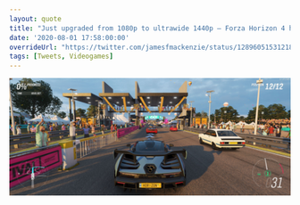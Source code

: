```yaml
---
layout: quote
title: "Just upgraded from 1080p to ultrawide 1440p – Forza Horizon 4 has native 21:9 support and looks incredible!"
date: '2020-08-01 17:58:00:00'
overrideUrl: "https://twitter.com/jamesfmackenzie/status/1289605153121882114?s=21"
tags: [Tweets, Videogames]
---
```


![](/img/posts/forza-horizon-4.jpg)


